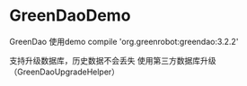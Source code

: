 # GreenDaoDemo

GreenDao 使用demo
compile 'org.greenrobot:greendao:3.2.2' 

支持升级数据库，历史数据不会丢失
使用第三方数据库升级（GreenDaoUpgradeHelper）
